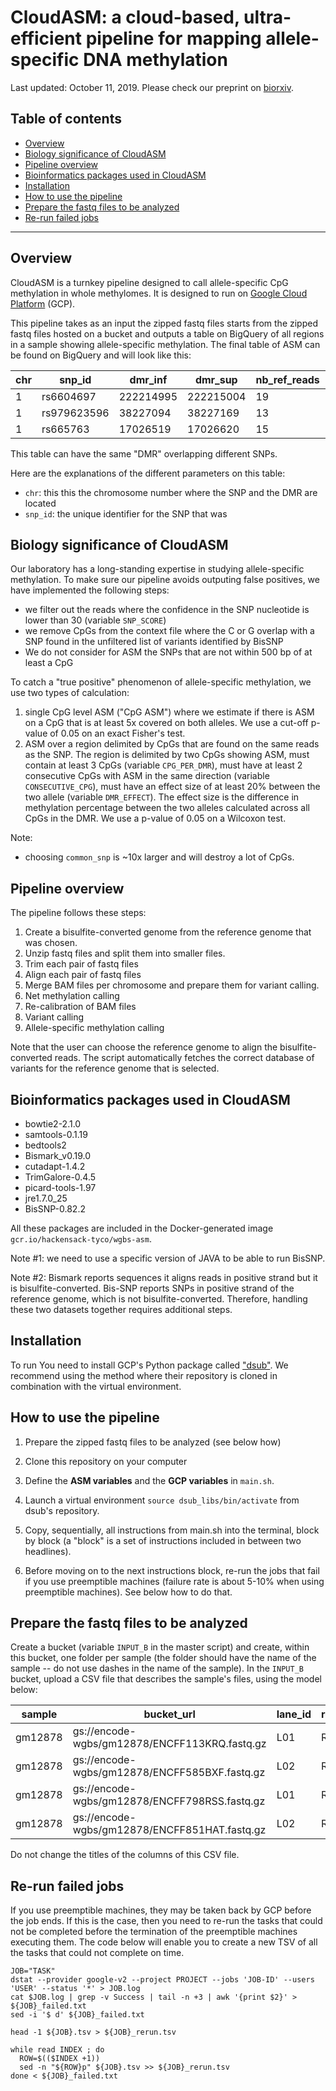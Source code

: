 
# CloudASM: a cloud-based, ultra-efficient pipeline for mapping allele-specific DNA methylation

Last updated: October 11, 2019. Please check our preprint on [biorxiv](https://www.biorxiv.org/).

## Table of contents

  - [Overview](#overview)
  - [Biology significance of CloudASM](#biology-significance-of-cloudasm)
  - [Pipeline overview](#pipeline-overview)
  - [Bioinformatics packages used in CloudASM](#bioinformatics-packages-used-in-cloudasm)
  - [Installation](#installation)
  - [How to use the pipeline](#how-to-use-the-pipeline)
  - [Prepare the fastq files to be analyzed](#prepare-the-fastq-files-to-be-analyzed)
  - [Re-run failed jobs](#re-run-failed-jobs)

***********

## Overview

CloudASM is a turnkey pipeline designed to call allele-specific CpG methylation in whole methylomes. It is designed to run on [Google Cloud Platform](https://cloud.google.com/) (GCP). 

This pipeline takes as an input the zipped fastq files starts from the zipped fastq files hosted on a bucket and outputs a table on BigQuery of all regions in a sample showing allele-specific methylation. The final table of ASM can be found on BigQuery and will look like this:

| chr | snp_id | dmr_inf | dmr_sup | nb_ref_reads | nb_alt_reads | dmr_effect | wilcoxon_corr_pvalue | nb_cpg | pos_sig_cpg | neg_sig_cpg | nb_consec_pos_sig_asm | nb_consec_neg_sig_asm |
| ------ | ---------- | ------- | ------- | ------------- | ------- | ------- | ------- | ------- | ------- | ------- | ------- | ------- |
|1 | rs6604697 |222214995|222215004|19|16|0.552|0.00116|16|3|3|0|3|0|
|1|rs979623596|38227094|38227169|13|13|0.3780.02525|16|5|4|1|3|0 |
|1|rs665763|17026519|17026620|15|10|-0.3690.00311|23|5|0|5|0|4 |

This table can have the same "DMR" overlapping different SNPs.

Here are the explanations of the different parameters on this table:

- `chr`: this this the chromosome number where the SNP and the DMR are located
- `snp_id`: the unique identifier for the SNP that was

## Biology significance of CloudASM

Our laboratory has a long-standing expertise in studying allele-specific methylation. To make sure our pipeline avoids outputing false positives, we have implemented the following steps:

- we filter out the reads where the confidence in the SNP nucleotide is lower than 30 (variable `SNP_SCORE`)
- we remove CpGs from the context file where the C or G overlap with a SNP found in the unfiltered list of variants identified by BisSNP
- We do not consider for ASM the SNPs that are not within 500 bp of at least a CpG

To catch a "true positive" phenomenon of allele-specific methylation, we use two types of calculation:

1. single CpG level ASM ("CpG ASM") where we estimate if there is ASM on a CpG that is at least 5x covered on both alleles. We use a cut-off p-value of 0.05 on an exact Fisher's test.
2. ASM over a region delimited by CpGs that are found on the same reads as the SNP. The region is delimited by two CpGs showing ASM, must contain at least 3 CpGs (variable `CPG_PER_DMR`), must have at least 2 consecutive CpGs with ASM in the same direction (variable `CONSECUTIVE_CPG`), must have an effect size of at least 20% between the two allele (variable `DMR_EFFECT`). The effect size is the difference in methylation percentage between the two alleles calculated across all CpGs in the DMR. We use a p-value of 0.05 on a Wilcoxon test.


Note:

- choosing `common_snp` is ~10x larger and will destroy a lot of CpGs.

## Pipeline overview

The pipeline follows these steps:

1. Create a bisulfite-converted genome from the reference genome that was chosen.
2. Unzip fastq files and split them into smaller files.
3. Trim each pair of fastq files
4. Align each pair of fastq files
5. Merge BAM files per chromosome and prepare them for variant calling.
6. Net methylation calling
7. Re-calibration of BAM files
8. Variant calling
9. Allele-specific methylation calling

Note that the user can choose the reference genome to align the bisulfite-converted reads. The script automatically fetches the correct database of variants for the reference genome that is selected.

## Bioinformatics packages used in CloudASM

- bowtie2-2.1.0
- samtools-0.1.19
- bedtools2
- Bismark_v0.19.0
- cutadapt-1.4.2
- TrimGalore-0.4.5
- picard-tools-1.97
- jre1.7.0_25
- BisSNP-0.82.2

All these packages are included in the Docker-generated image `gcr.io/hackensack-tyco/wgbs-asm`.

Note #1: we need to use a specific version of JAVA to be able to run BisSNP.

Note #2: Bismark reports sequences it aligns reads in positive strand but it is bisulfite-converted. Bis-SNP reports SNPs in positive strand of the reference genome, which is not bisulfite-converted. Therefore, handling these two datasets together requires additional steps.

## Installation

To run You need to install GCP's Python package called ["dsub"](https://github.com/DataBiosphere/dsub). We recommend using the method where their repository is cloned in combination with the virtual environment.

## How to use the pipeline

1. Prepare the zipped fastq files to be analyzed (see below how)

2. Clone this repository on your computer

3. Define the **ASM variables** and the **GCP variables** in `main.sh`.

4. Launch a virtual environment `source dsub_libs/bin/activate` from dsub's repository.

5. Copy, sequentially, all instructions from main.sh into the terminal, block by block (a "block" is a set of instructions included in between two headlines). 

6. Before moving on to the next instructions block, re-run the jobs that fail if you use preemptible machines (failure rate is about 5-10% when using preemptible machines). See below how to do that.

## Prepare the fastq files to be analyzed

Create a bucket (variable `INPUT_B` in the master script) and create, within this bucket, one folder per sample (the folder should have the name of the sample -- do not use dashes in the name of the sample). In the `INPUT_B` bucket, upload a CSV file that describes the sample's files, using the model below:

| sample | bucket_url | lane_id | read_id | file_new_name |
| ------ | ---------- | ------- | ------- | ------------- |
| gm12878 | gs://encode-wgbs/gm12878/ENCFF113KRQ.fastq.gz	| L01 | R2 | gm12878_L01.R2.fastq |
| gm12878 | gs://encode-wgbs/gm12878/ENCFF585BXF.fastq.gz | L02 | R1 | gm12878_L02.R1.fastq |
| gm12878 | gs://encode-wgbs/gm12878/ENCFF798RSS.fastq.gz | L01 | R1 | gm12878_L01.R1.fastq |
| gm12878 | gs://encode-wgbs/gm12878/ENCFF851HAT.fastq.gz | L02 | R2 | gm12878_L02.R2.fastq |

Do not change the titles of the columns of this CSV file.

## Re-run failed jobs

If you use preemptible machines, they may be taken back by GCP before the job ends. If this is the case, then you need to re-run the tasks that could not be completed before the termination of the preemptible machines executing them. The code below will enable you to create a new TSV of all the tasks that could not complete on time.

```
JOB="TASK"
dstat --provider google-v2 --project PROJECT --jobs 'JOB-ID' --users 'USER' --status '*' > JOB.log
cat $JOB.log | grep -v Success | tail -n +3 | awk '{print $2}' > ${JOB}_failed.txt
sed -i '$ d' ${JOB}_failed.txt

head -1 ${JOB}.tsv > ${JOB}_rerun.tsv

while read INDEX ; do
  ROW=$(($INDEX +1))
  sed -n "${ROW}p" ${JOB}.tsv >> ${JOB}_rerun.tsv
done < ${JOB}_failed.txt
```